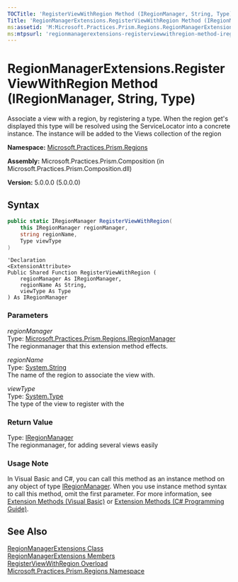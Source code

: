 ```yaml
---
TOCTitle: 'RegisterViewWithRegion Method (IRegionManager, String, Type)'
Title: 'RegionManagerExtensions.RegisterViewWithRegion Method (IRegionManager, String, Type) (Microsoft.Practices.Prism.Regions)'
ms:assetid: 'M:Microsoft.Practices.Prism.Regions.RegionManagerExtensions.RegisterViewWithRegion(Microsoft.Practices.Prism.Regions.IRegionManager,System.String,System.Type)'
ms:mtpsurl: 'regionmanagerextensions-registerviewwithregion-method-iregionmanager-string-func-object-mspp-regions.md'
---
```



# RegionManagerExtensions.RegisterViewWithRegion Method (IRegionManager, String, Type)

Associate a view with a region, by registering a type. When the region get's displayed this type will be resolved using the ServiceLocator into a concrete instance. The instance will be added to the Views collection of the region

**Namespace:** [Microsoft.Practices.Prism.Regions](/patterns-practices/reference/mspp-regions-namespace)

**Assembly:** Microsoft.Practices.Prism.Composition (in Microsoft.Practices.Prism.Composition.dll)

**Version:** 5.0.0.0 (5.0.0.0)

## Syntax

~~~C#
public static IRegionManager RegisterViewWithRegion(
	this IRegionManager regionManager,
	string regionName,
	Type viewType
)
~~~
~~~VB
'Declaration
<ExtensionAttribute> 
Public Shared Function RegisterViewWithRegion ( 
	regionManager As IRegionManager,
	regionName As String,
	viewType As Type
) As IRegionManager
~~~
### Parameters

_regionManager_  
Type: [Microsoft.Practices.Prism.Regions.IRegionManager](/patterns-practices/reference/iregionmanager-interface-mspp-regions)  
The regionmanager that this extension method effects.

_regionName_  
Type: [System.String](http://msdn.microsoft.com/en-us/library/s1wwdcbf)  
The name of the region to associate the view with.

_viewType_  
Type: [System.Type](http://msdn.microsoft.com/en-us/library/42892f65)  
The type of the view to register with the

### Return Value

Type: [IRegionManager](/patterns-practices/reference/iregionmanager-interface-mspp-regions)  
The regionmanager, for adding several views easily
### Usage Note

In Visual Basic and C\#, you can call this method as an instance method on any object of type [IRegionManager](/patterns-practices/reference/iregionmanager-interface-mspp-regions). When you use instance method syntax to call this method, omit the first parameter. For more information, see [Extension Methods (Visual Basic)](http://msdn.microsoft.com/en-us/library/bb384936.aspx) or [Extension Methods (C\# Programming Guide)](http://msdn.microsoft.com/en-us/library/bb383977.aspx).

## See Also

[RegionManagerExtensions Class](/patterns-practices/reference/regionmanagerextensions-class-mspp-regions)<br/>
[RegionManagerExtensions Members](/patterns-practices/reference/regionmanagerextensions-members-mspp-regions)<br/>
[RegisterViewWithRegion Overload](/patterns-practices/reference/regionmanagerextensions-registerviewwithregion-method-mspp-regions)<br/>
[Microsoft.Practices.Prism.Regions Namespace](/patterns-practices/reference/mspp-regions-namespace)<br/>